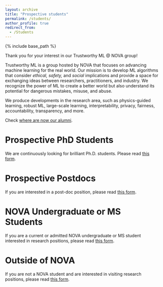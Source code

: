 ```yaml
---
layout: archive
title: "Prospective students"
permalink: /students/
author_profile: true
redirect_from:
  - /Students
---
```


{% include base_path %}

Thank you for your interest in our Trustworthy ML @ NOVA group!

Trustworthy ML is a group hosted by NOVA that focuses on advancing machine learning for the real world. Our mission is to develop ML algorithms that consider *ethical, safety,* and *social* implications and provide a space for exchanging ideas between researchers, practitioners, and industry. We recognize the power of ML to create a better world but also understand its potential for dangerous mistakes, misuse, and abuse.

We produce developments in the research area, such as physics-guided learning, robust ML, large-scale learning, interpretability, privacy, fairness, accountability, transparency, and more.

Check [where are now our alumni](/group).

Prospective PhD Students
===

We are continuously looking for brilliant Ph.D. students. Please read [this form](https://forms.gle/UCh9tJz8WME4diJM8).

Prospective Postdocs
===

If you are interested in a post-doc position, please read [this form](https://forms.gle/oXN3sCRgvJfNPJgr9).

NOVA Undergraduate or MS Students
===

If you are a current or admitted NOVA undergraduate or MS student interested in research positions, please read [this form](https://forms.gle/D7fLX9bb7KcqpQYEA).

Outside of NOVA
===

If you are not a NOVA student and are interested in visiting research positions, please read [this form](https://forms.gle/g2j3XuSZTHR3bTZf6).

